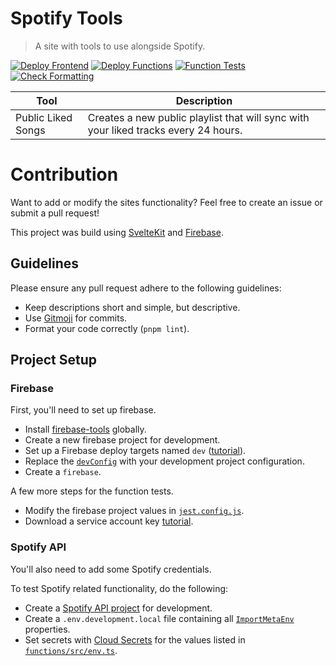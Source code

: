# Spotify Tools

> A site with tools to use alongside Spotify.

[![Deploy Frontend](https://github.com/bkeys818/spotify-tools/actions/workflows/frontend-deploy.yml/badge.svg)](https://github.com/bkeys818/spotify-tools/actions/workflows/frontend-deploy.yml)
[![Deploy Functions](https://github.com/bkeys818/spotify-tools/actions/workflows/functions-deploy.yml/badge.svg)](https://github.com/bkeys818/spotify-tools/actions/workflows/functions-deploy.yml)
[![Function Tests](https://github.com/bkeys818/spotify-tools/actions/workflows/functions-test.yml/badge.svg)](https://github.com/bkeys818/spotify-tools/actions/workflows/functions-test.yml)
[![Check Formatting](https://github.com/bkeys818/spotify-tools/actions/workflows/check-format.yml/badge.svg)](https://github.com/bkeys818/spotify-tools/actions/workflows/check-format.yml)

| Tool               | Description                                                                         |
| ------------------ | ----------------------------------------------------------------------------------- |
| Public Liked Songs | Creates a new public playlist that will sync with your liked tracks every 24 hours. |

# Contribution

Want to add or modify the sites functionality? Feel free to create an issue or submit a pull request!

This project was build using [SvelteKit](https://kit.svelte.dev) and [Firebase](https://firebase.google.com).

## Guidelines

Please ensure any pull request adhere to the following guidelines:

-   Keep descriptions short and simple, but descriptive.
-   Use [Gitmoji](https://github.com/carloscuesta/gitmoji) for commits.
-   Format your code correctly (`pnpm lint`).

## Project Setup

### Firebase

First, you'll need to set up firebase.

-   Install [firebase-tools](https://www.npmjs.com/package/firebase-tools) globally.
-   Create a new firebase project for development.
-   Set up a Firebase deploy targets named `dev` ([tutorial](https://firebase.google.com/docs/cli/targets#set_up_deploy_targets_for_your_firebase_resources)).
-   Replace the [`devConfig`](https://github.com/bkeys818/spotify-tools/blob/main/src/lib/firebase/index.ts#L15) with your development project configuration.
-   Create a `firebase`.

A few more steps for the function tests.

-   Modify the firebase project values in [`jest.config.js`](https://github.com/bkeys818/spotify-tools/blob/main/functions/jest.config.js#L7).
-   Download a service account key [tutorial](https://firebase.google.com/docs/functions/unit-testing).

### Spotify API

You'll also need to add some Spotify credentials.

To test Spotify related functionality, do the following:

-   Create a [Spotify API project](https://developer.spotify.com/dashboard/login) for development.
-   Create a `.env.development.local` file containing all [`ImportMetaEnv`](https://github.com/bkeys818/spotify-tools/blob/main/src/env.d.ts) properties.
-   Set secrets with [Cloud Secrets](https://firebase.google.com/docs/functions/config-env#secret-manager) for the values listed in [`functions/src/env.ts`](https://github.com/bkeys818/spotify-tools/blob/main/functions/src/env.ts).
